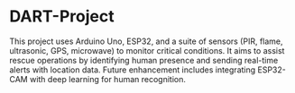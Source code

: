 # DART-Project
This project uses Arduino Uno, ESP32, and a suite of sensors (PIR, flame, ultrasonic, GPS, microwave) to monitor critical conditions. It aims to assist rescue operations by identifying human presence and sending real-time alerts with location data. Future enhancement includes integrating ESP32-CAM with deep learning for human recognition.
